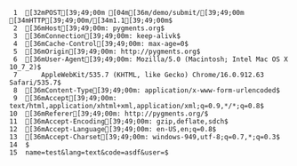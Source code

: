      1	[32mPOST[39;49;00m [04m[36m/demo/submit/[39;49;00m [34mHTTP[39;49;00m/[34m1.1[39;49;00m$
     2	[36mHost[39;49;00m: pygments.org$
     3	[36mConnection[39;49;00m: keep-alivk$
     4	[36mCache-Control[39;49;00m: max-age=0$
     5	[36mOrigin[39;49;00m: http://pygments.org$
     6	[36mUser-Agent[39;49;00m: Mozilla/5.0 (Macintosh; Intel Mac OS X 10_7_2)$
     7	    AppleWebKit/535.7 (KHTML, like Gecko) Chrome/16.0.912.63 Safari/535.7$
     8	[36mContent-Type[39;49;00m: application/x-www-form-urlencoded$
     9	[36mAccept[39;49;00m: text/html,application/xhtml+xml,application/xml;q=0.9,*/*;q=0.8$
    10	[36mReferer[39;49;00m: http://pygments.org/$
    11	[36mAccept-Encoding[39;49;00m: gzip,deflate,sdch$
    12	[36mAccept-Language[39;49;00m: en-US,en;q=0.8$
    13	[36mAccept-Charset[39;49;00m: windows-949,utf-8;q=0.7,*;q=0.3$
    14	$
    15	name=test&lang=text&code=asdf&user=$
